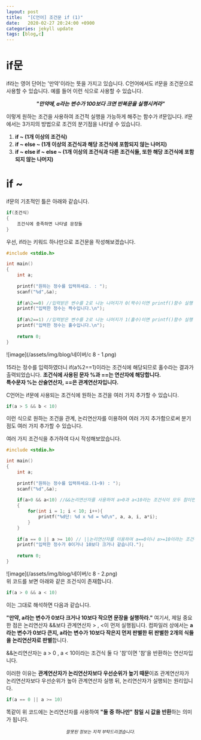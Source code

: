 ```yaml
---
layout: post
title:  "[C언어] 조건문 if (1)"
date:   2020-02-27 20:24:00 +0900
categories: jekyll update
tags: [blog,c]
---
```

# if문
if라는 영어 단어는 '만약'이라는 뜻을 가지고 있습니다.
C언어에서도 if문을 조건문으로 사용할 수 있습니다.
예를 들어 이런 식으로 사용할 수 있습니다.
<center><b><i>"만약에, a라는 변수가 100보다 크면 반복문을 실행시켜라"</i></b></center>

이렇게 원하는 조건을 사용하여 조건적 실행을 가능하게 해주는 함수가 if문입니다.
if문에서는 3가지의 방법으로 조건의 분기점을 나타낼 수 있습니다.
1. **if ~ (1개 이상의 조건식)**
2. **if ~ else ~ (1개 이상의 조건식과 해당 조건식에 포함되지 않는 나머지)**
3. **if ~ else if ~ else ~ (1개 이상의 조건식과 다른 조건식들, 또한 해당 조건식에 포함되지 않는 나머지)**
# if ~
if문의 기초적인 틀은 아래와 같습니다.

```c
if(조건식)
{
    조건식에 충족하면 나타낼 문장들
}
```

우선, if라는 키워드 하나만으로 조건문을 작성해보겠습니다.

```c
#include <stdio.h>

int main()
{
	int a;
	
	printf("원하는 정수를 입력하세요. : ");
	scanf("%d",&a);
	
	if(a%2==0) //입력받은 변수를 2로 나눈 나머지가 0(짝수)이면 printf()함수 실행
	printf("입력한 정수는 짝수입니다.\n");
	
	if(a%2==1) //입력받은 변수를 2로 나눈 나머지가 1(홀수)이면 printf()함수 실행
	printf("입력한 정수는 홀수입니다.\n");
	
	return 0; 
}
```

![image](/assets/img/blog/네이버/c 8 - 1.png) <br>

15라는 정수를 입력하였더니
if(a%2==1)이라는 조건식에 해당되므로 
홀수라는 결과가 출력되었습니다.
**조건식에 사용된 문자 %과 ==는 연산자에 해당합니다.  
특수문자 %는 산술연산자, ==은 관계연산자입니다.**
  
C언어는 if문에 사용되는 조건식에 원하는 조건을 여러 가지 추가할 수 있습니다.

```c
if(a > 5 && b < 10)
```

이런 식으로 원하는 조건을 관계, 논리연산자를 이용하여 여러 가지 추가함으로써
분기점도 여러 가지 추가할 수 있습니다.
  
여러 가지 조건식을 추가하여 다시 작성해보았습니다.

```c
#include <stdio.h>

int main()
{
	int a;
	
	printf("원하는 정수를 입력하세요.(1~9) : ");
	scanf("%d",&a);
	
	if(a>0 && a<10) //&&논리연산자를 사용하여 a>0과 a<10라는 조건식이 모두 참이면 for문실행 
	{
		for(int i = 1; i < 10; i++){
			printf("%d단: %d x %d = %d\n", a, a, i, a*i);
		}
	} 
	
	if(a == 0 || a >= 10) // ||논리연산자를 이용하여 a==0이나 a>=10이라는 조건식 중 하나만 참이면 printf()함수 실행 
	printf("입력한 정수가 0이거나 10보다 크거나 같습니다.");
	
	return 0; 
}
```

![image](/assets/img/blog/네이버/c 8 - 2.png) <br>
위 코드를 보면 아래와 같은 조건식이 존재합니다.

```c
if(a > 0 && a < 10)
```

이는 그대로 해석하면 다음과 같습니다.
  
**"만약, a라는 변수가 0보다 크거나 10보다 작으면 문장을 실행하라."**
여기서, 제일 중요한 점은 논리연산자 &&보다 관계연산자 > , <이 먼저 실행됩니다.
컴파일러 상에서는 **a라는 변수가 0보다 큰지, a라는 변수가 10보다 작은지 먼저 판별한 뒤
판별한 2개의 식들을 논리연산자로 판별**합니다.
  
&&논리연산자는 a > 0 , a < 10이라는 조건식 둘 다 '참'이면 '참'을 반환하는 연산자입니다.
  
이러한 이유는 **관계연산자가 논리연산자보다 우선순위가 높기 때문**이죠
관계연산자가 논리연산자보다 우선순위가 높아 관계연산자 실행 뒤, 논리연산자가 실행되는 원리입니다.

```c
if(a == 0 || a >= 10)
```

똑같이 위 코드에는 논리연산자를 사용하여 **"둘 중 하나만" 참일 시 값을 반환**하는 의미가 됩니다.

<center><small><i>잘못된 정보는 지적 부탁드리겠습니다.</i></small></center>